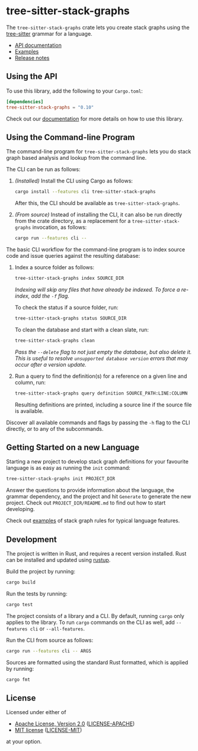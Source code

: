 # tree-sitter-stack-graphs

The `tree-sitter-stack-graphs` crate lets you create stack graphs using the [tree-sitter][] grammar for a language.

[tree-sitter]: https://tree-sitter.github.io/

- [API documentation](https://docs.rs/tree-sitter-stack-graphs/)
- [Examples](https://github.com/github/stack-graphs/blob/main/tree-sitter-stack-graphs/examples/)
- [Release notes](https://github.com/github/stack-graphs/blob/main/tree-sitter-stack-graphs/CHANGELOG.md)

## Using the API

To use this library, add the following to your `Cargo.toml`:

```toml
[dependencies]
tree-sitter-stack-graphs = "0.10"
```

Check out our [documentation](https://docs.rs/tree-sitter-stack-graphs/*/) for more details on how to use this library.

## Using the Command-line Program

The command-line program for `tree-sitter-stack-graphs` lets you do stack graph based analysis and lookup from the command line.

The CLI can be run as follows:

1. _(Installed)_ Install the CLI using Cargo as follows:

   ```sh
   cargo install --features cli tree-sitter-stack-graphs
   ```

   After this, the CLI should be available as `tree-sitter-stack-graphs`.

2. _(From source)_ Instead of installing the CLI, it can also be run directly from the crate directory, as a replacement for a `tree-sitter-stack-graphs` invocation, as follows:

   ```sh
   cargo run --features cli --
   ```

The basic CLI workflow for the command-line program is to index source code and issue queries against the resulting database:

1. Index a source folder as follows:

   ```sh
   tree-sitter-stack-graphs index SOURCE_DIR
   ```

   _Indexing will skip any files that have already be indexed. To force a re-index, add the `-f` flag._

   To check the status if a source folder, run:

   ```sh
   tree-sitter-stack-graphs status SOURCE_DIR
   ```

   To clean the database and start with a clean slate, run:

   ```sh
   tree-sitter-stack-graphs clean
   ```

   _Pass the `--delete` flag to not just empty the database, but also delete it. This is useful to resolve `unsupported database version` errors that may occur after a version update._

2. Run a query to find the definition(s) for a reference on a given line and column, run:

   ```sh
   tree-sitter-stack-graphs query definition SOURCE_PATH:LINE:COLUMN
   ```

   Resulting definitions are printed, including a source line if the source file is available.

Discover all available commands and flags by passing the `-h` flag to the CLI directly, or to any of the subcommands.

## Getting Started on a new Language

Starting a new project to develop stack graph definitions for your favourite language is as easy as running the `init` command:

```sh
tree-sitter-stack-graphs init PROJECT_DIR
```

Answer the questions to provide information about the language, the grammar dependency, and the project and hit `Generate` to generate the new project. Check out `PROJECT_DIR/README.md` to find out how to start developing.

Check out [examples][] of stack graph rules for typical language features.

[examples]: https://github.com/github/stack-graphs/blob/main/tree-sitter-stack-graphs/examples/

## Development

The project is written in Rust, and requires a recent version installed.
Rust can be installed and updated using [rustup][].

[rustup]: https://rustup.rs/

Build the project by running:

```sh
cargo build
```

Run the tests by running:

```sh
cargo test
```

The project consists of a library and a CLI.
By default, running `cargo` only applies to the library.
To run `cargo` commands on the CLI as well, add `--features cli` or `--all-features`.

Run the CLI from source as follows:

```sh
cargo run --features cli -- ARGS
```

Sources are formatted using the standard Rust formatted, which is applied by running:

```sh
cargo fmt
```

## License

Licensed under either of

- [Apache License, Version 2.0][apache] ([LICENSE-APACHE](LICENSE-APACHE))
- [MIT license][mit] ([LICENSE-MIT](LICENSE-MIT))

at your option.

[apache]: http://www.apache.org/licenses/LICENSE-2.0
[mit]: http://opensource.org/licenses/MIT
